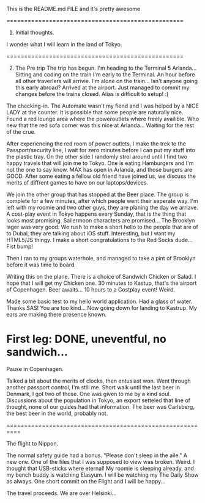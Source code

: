 This is the README.md FILE and it's pretty awesome

==================================================

1) Initial thoughts.

I wonder what I will learn in the land of Tokyo.


==================================================

2) The Pre trip
The trip has begun. I'm heading to the Terminal 5 Arlanda... Sitting and coding on the train I'm early to the Terminal. An hour before all other traverlers will arrivie.
I'm alone on the train... Isn't anyone going this early abroad?
Arrived at the airport.
Just managed to commit my changes before the trains closed. Alias is difficult to setup! :)

The checking-in. The Automate wasn't my fiend and I was helped by a NICE LADY at the counter. It is possible that some people are naturally nice. Found a red lounge area where the poweroutlets where freely availible. Who new that the red sofa corner was this nice at Arlanda...
Waiting for the rest of the crue.

After experiencing the red room of power outlets, I make the trek to the Passport/security line, I wait for zero minutes before I can put my stuff into the plastic tray. On the other side I randomly strol around until I find two happy travels that will join me to Tokyo. One is eating Hamburgers and I'm not the one to say know. MAX has open in Arlanda, and those burgers are GOOD. After some eating a fellow old friend have joined us, we discuss the merits of diffrent games to have on our laptops/devices.

We join the other group that has stopped at the Beer place. The group is complete for a few minutes, after which people went their seperate way. I'm left with my roomie and two other guys, they are planing the day we arriave. A cost-play event in Tokyo happens every Sunday, that is the thing that looks most promising. Sailermoon characters are promised... The Brooklyn lager was very good. We rush to make s short hello to the people that are of to Dubai, they are talking about iOS stuff. Interesting, but I want my HTML5/JS thingy.
I  make a short congratulations to the Red Socks dude... Fist bump!

Then I ran to my groups waterhole, and managed to take a pint of Brooklyn before it was time to board.

Writing this on the plane. There is a choice of Sandwich Chicken or Salad. I hope that I will get my Chicken one. 30 minutes to Kastup, that's the airport of Copenhagen. Beer awaits... 10 hours to a Costplay event! Weird.

Made some basic test to my hello world application. 
Had a glass of water. Thanks SAS! You are too kind...
Now going down for landing to Kastrup. My ears are making there presence known.

First leg: DONE, uneventful, no sandwich...
=========================================================
Pause in Copenhagen.

Talked a bit about the merits of clocks, then entusiast won. Went through another passport control, I'm still me.
Short walk until the last beer in Denmark, I got two of those. One was given to me by a kind soul. Discussions about the population in Tokyo, an export setteled that line of thought, none of our guides had that information. The beer was Carlsberg, the best beer in the world, probably not.

==========================================================

The flight to Nippon.

The normal safety guide had a bonus. "Please don't sleep in the aile." A new one.
One of the files that I was supposed to view was broken. Weird. I thought that USB-sticks where eternal! My roomie is sleeping already, and my bench buddy is watching Elasyum. I will be watching my The Daily Show as always. 
One short commit on the Flight and I will be happy...

The travel proceeds. We are over Helsinki...



